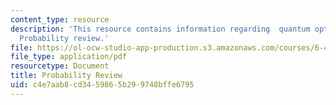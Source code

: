 ```yaml
---
content_type: resource
description: 'This resource contains information regarding  quantum optical communication:
  Probability review.'
file: https://ol-ocw-studio-app-production.s3.amazonaws.com/courses/6-453-quantum-optical-communication-fall-2016/c4e7aab8cd3459865b299748bffe6795_MIT6_453F16_Probability.pdf
file_type: application/pdf
resourcetype: Document
title: Probability Review
uid: c4e7aab8-cd34-5986-5b29-9748bffe6795
---
```

